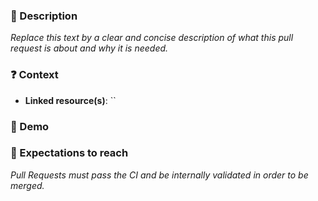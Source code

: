 <!--
Thank you for your contribution! 👍
Please make sure to read CONTRIBUTING.md if you have not already.
Disclaimer: Pull Requests that do not comply with the rules will be arbitrarily closed.
-->

### 📝 Description

_Replace this text by a clear and concise description of what this pull request is about and why it is needed._

### ❓ Context

- **Linked resource(s)**: `` <!-- Attach any ticket number if relevant. (JIRA / Github issue number) -->


### 📸 Demo

<!--
For visual features, please attach screenshots or video recordings to demonstrate the changes.
For bugfixes, you can drop this section.
-->

### 🚀 Expectations to reach

_Pull Requests must pass the CI and be internally validated in order to be merged._

<!-- If any of the expectations are not met please explain the reason in detail. -->
